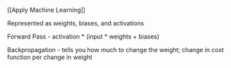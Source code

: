 [[Apply Machine Learning]]

Represented as weights, biases, and activations

Forward Pass - activation * (input * weights + biases)

Backpropagation - tells you how much to change the weight; change in cost function per change in weight